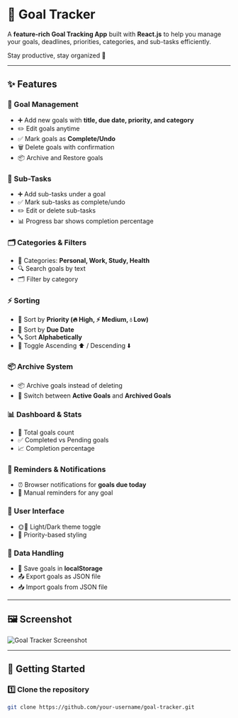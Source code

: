 # 🎯 Goal Tracker  

A **feature-rich Goal Tracking App** built with **React.js** to help you manage your goals, deadlines, priorities, categories, and sub-tasks efficiently.  

Stay productive, stay organized 🚀  

---

## ✨ Features  

### 📝 Goal Management  
- ➕ Add new goals with **title, due date, priority, and category**  
- ✏️ Edit goals anytime  
- ✅ Mark goals as **Complete/Undo**  
- 🗑️ Delete goals with confirmation  
- 📦 Archive and Restore goals  

### 📂 Sub-Tasks  
- ➕ Add sub-tasks under a goal  
- ✅ Mark sub-tasks as complete/undo  
- ✏️ Edit or delete sub-tasks  
- 📊 Progress bar shows completion percentage  

### 🗂 Categories & Filters  
- 📌 Categories: **Personal, Work, Study, Health**  
- 🔍 Search goals by text  
- 🗂 Filter by category  

### ⚡ Sorting  
- 📌 Sort by **Priority (🔥 High, ⚡ Medium, 💧 Low)**  
- 📅 Sort by **Due Date**  
- 🔤 Sort **Alphabetically**  
- 🔄 Toggle Ascending ⬆️ / Descending ⬇️  

### 📦 Archive System  
- 📦 Archive goals instead of deleting  
- 👀 Switch between **Active Goals** and **Archived Goals**  

### 📊 Dashboard & Stats  
- 📌 Total goals count  
- ✅ Completed vs Pending goals  
- 📈 Completion percentage  

### 🔔 Reminders & Notifications  
- ⏰ Browser notifications for **goals due today**  
- 🔔 Manual reminders for any goal  

### 🎨 User Interface  
- 🌞🌙 Light/Dark theme toggle  
- 🎯 Priority-based styling  

### 💾 Data Handling  
- 💾 Save goals in **localStorage**  
- 📤 Export goals as JSON file  
- 📥 Import goals from JSON file  

---

## 🖼️ Screenshot  

![Goal Tracker Screenshot]([./Goal.png](https://drive.google.com/file/d/18oQhsYFBuLizt26tqbwEbs574uOIWdw6/view?usp=sharing))  

---

## 🚀 Getting Started  

### 1️⃣ Clone the repository  
```bash
git clone https://github.com/your-username/goal-tracker.git
